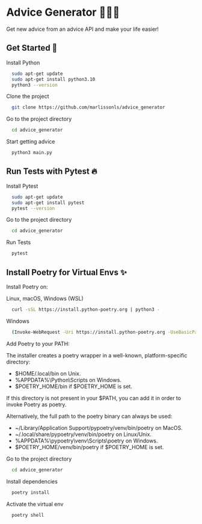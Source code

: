 
# Advice Generator 👴🏻📝  
Get new advice from an advice API and make your life easier!

## Get Started 🚀  

Install Python

~~~bash  
  sudo apt-get update
  sudo apt-get install python3.10
  python3 --version
~~~

Clone the project

~~~bash  
  git clone https://github.com/marlissonls/advice_generator
~~~

Go to the project directory  

~~~bash  
  cd advice_generator
~~~

Start getting advice

~~~bash  
  python3 main.py
~~~

## Run Tests with Pytest 🔥

Install Pytest

~~~bash  
  sudo apt-get update
  sudo apt-get install pytest
  pytest --version
~~~

Go to the project directory  

~~~bash  
  cd advice_generator
~~~

Run Tests

~~~bash  
  pytest
~~~

## Install Poetry for Virtual Envs ✨

Install Poetry on:

Linux, macOS, Windows (WSL)

~~~bash  
  curl -sSL https://install.python-poetry.org | python3 -
~~~

Windows

~~~bash  
  (Invoke-WebRequest -Uri https://install.python-poetry.org -UseBasicParsing).Content | py -
~~~

Add Poetry to your PATH:

The installer creates a poetry wrapper in a well-known, platform-specific directory:

- $HOME/.local/bin on Unix.
- %APPDATA%\Python\Scripts on Windows.
- $POETRY_HOME/bin if $POETRY_HOME is set.

If this directory is not present in your $PATH, you can add it in order to invoke Poetry as poetry.

Alternatively, the full path to the poetry binary can always be used:

- ~/Library/Application Support/pypoetry/venv/bin/poetry on MacOS.
- ~/.local/share/pypoetry/venv/bin/poetry on Linux/Unix.
- %APPDATA%\pypoetry\venv\Scripts\poetry on Windows.
- $POETRY_HOME/venv/bin/poetry if $POETRY_HOME is set.

Go to the project directory  

~~~bash  
  cd advice_generator
~~~

Install dependencies  

~~~bash  
  poetry install
~~~

Activate the virtual env

~~~bash  
  poetry shell
~~~